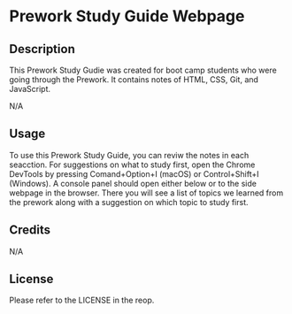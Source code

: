 # Prework Study Guide Webpage

## Description

This Prework Study Gudie was created for boot camp students who were going through the Prework. It contains notes of HTML, CSS, Git, and JavaScript.

N/A

## Usage

To use this Prework Study Guide, you can reviw the notes in each seacction. For suggestions on what to study first, open the Chrome DevTools by pressing Comand+Option+I (macOS) or Control+Shift+I (Windows). A console panel should open either below or to the side webpage in the browser. There you will see a list of topics we learned from the prework along with a suggestion on which topic to study first.

## Credits

N/A

## License

Please refer to the LICENSE in the reop.

##
